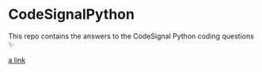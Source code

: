 # CodeSignalPython

This repo contains the answers to the CodeSignal Python coding questions  ✨

[a link](https://github.com/RAravindDS/CodeSignalPython/blob/main/Arcade/Minesweeper.md)

